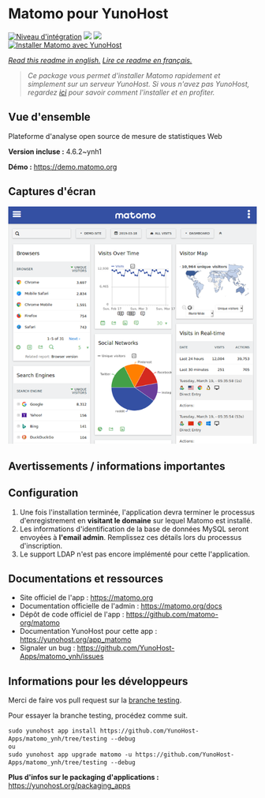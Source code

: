 # Matomo pour YunoHost

[![Niveau d'intégration](https://dash.yunohost.org/integration/matomo.svg)](https://dash.yunohost.org/appci/app/matomo) ![](https://ci-apps.yunohost.org/ci/badges/matomo.status.svg) ![](https://ci-apps.yunohost.org/ci/badges/matomo.maintain.svg)  
[![Installer Matomo avec YunoHost](https://install-app.yunohost.org/install-with-yunohost.svg)](https://install-app.yunohost.org/?app=matomo)

*[Read this readme in english.](./README.md)*
*[Lire ce readme en français.](./README_fr.md)*

> *Ce package vous permet d'installer Matomo rapidement et simplement sur un serveur YunoHost.
Si vous n'avez pas YunoHost, regardez [ici](https://yunohost.org/#/install) pour savoir comment l'installer et en profiter.*

## Vue d'ensemble

Plateforme d'analyse open source de mesure de statistiques Web

**Version incluse :** 4.6.2~ynh1

**Démo :** https://demo.matomo.org

## Captures d'écran

![](./doc/screenshots/screenshot.png)

## Avertissements / informations importantes

## Configuration

1. Une fois l'installation terminée, l'application devra terminer le processus d'enregistrement en **visitant le domaine** sur lequel Matomo est installé.
1. Les informations d'identification de la base de données MySQL seront envoyées à **l'email admin**. Remplissez ces détails lors du processus d'inscription.
1. Le support LDAP n'est pas encore implémenté pour cette l'application.

## Documentations et ressources

* Site officiel de l'app : https://matomo.org
* Documentation officielle de l'admin : https://matomo.org/docs
* Dépôt de code officiel de l'app : https://github.com/matomo-org/matomo
* Documentation YunoHost pour cette app : https://yunohost.org/app_matomo
* Signaler un bug : https://github.com/YunoHost-Apps/matomo_ynh/issues

## Informations pour les développeurs

Merci de faire vos pull request sur la [branche testing](https://github.com/YunoHost-Apps/matomo_ynh/tree/testing).

Pour essayer la branche testing, procédez comme suit.
```
sudo yunohost app install https://github.com/YunoHost-Apps/matomo_ynh/tree/testing --debug
ou
sudo yunohost app upgrade matomo -u https://github.com/YunoHost-Apps/matomo_ynh/tree/testing --debug
```

**Plus d'infos sur le packaging d'applications :** https://yunohost.org/packaging_apps